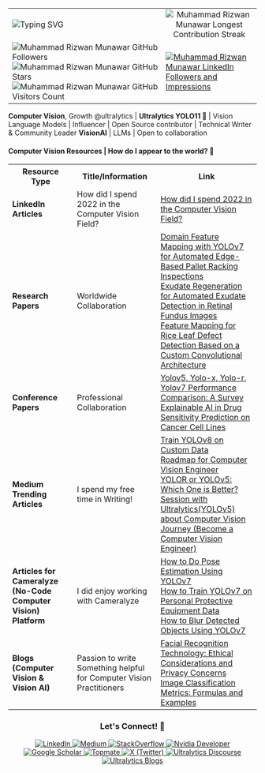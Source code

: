 <table>
  <tr>
    <td>
      <img src="https://readme-typing-svg.herokuapp.com?font=Fira+Code&weight=500&size=20&duration=2500&pause=1000&color=111F68&width=435&lines=Computer+Vision+Engineer;Open+Source+Contributor;Ultralytics+YOLO11;Always+Learning;Technical+Writer;Vision+Language+Models;Influencer;Community+Builder;Love+Engaging+with+Community;VisionAI+Consultant!" alt="Typing SVG"/>
    </td>
    <td colspan="2" align="center">
      <img src="https://streak-stats.demolab.com?user=RizwanMunawar&theme=github-compact&hide_border=true&background=FFFFFF" alt="Muhammad Rizwan Munawar Longest Contribution Streak"/>
    </td>
  </tr>
  <tr>
      <td>
        <img src="https://img.shields.io/github/followers/RizwanMunawar?label=Followers&style=social" alt="Muhammad Rizwan Munawar GitHub Followers"/>
        <img src="https://img.shields.io/github/stars/RizwanMunawar?label=Stars&style=social" alt="Muhammad Rizwan Munawar GitHub Stars"/>
        <img src="https://komarev.com/ghpvc/?username=RizwanMunawar&label=Visitors&color=brightgreen" alt="Muhammad Rizwan Munawar GitHub Visitors Count"/>
      </td>
    <td>
      <a href="https://www.linkedin.com/in/muhammadrizwanmunawar" target="_blank"><img src="https://img.shields.io/badge/LinkedIn-42K_Followers_10M+_Impressions-blue?style=for-the-badge" alt="Muhammad Rizwan Munawar LinkedIn Followers and Impressions"/></a>
    </td>
  </tr>
</table>

**Computer Vision**, Growth @ultralytics | **Ultralytics YOLO11 🚀** | Vision Language Models | Influencer | Open Source contributor | Technical Writer & Community Leader **VisionAI** | LLMs | Open to collaboration

<h4>Computer Vision Resources | How do I appear to the world? 🚀</h4> 
<table>
    <tr>
        <th>Resource Type</th>
        <th>Title/Information</th>
        <th>Link</th>
    </tr>
    <tr>
        <td><b>LinkedIn Articles</b></td>
        <td>How did I spend 2022 in the Computer Vision Field?</td>
        <td><a href="https://www.linkedin.com/pulse/how-did-i-spend-2022-computer-vision-field-muhammad-rizwan-munawar">How did I spend 2022 in the Computer Vision Field?</td>
    </tr>
    <tr>
        <td><b>Research Papers</b></td>
      <td>Worldwide Collaboration</td>
        <td>
         <a href="https://www.mdpi.com/1424-8220/22/18/6927">Domain Feature Mapping with YOLOv7 for Automated Edge-Based Pallet Racking Inspections</a><br/>
         <a href="https://ieeexplore.ieee.org/document/9885192">Exudate Regeneration for Automated Exudate Detection in Retinal Fundus Images</a><br/>
         <a href="https://www.mdpi.com/2304-8158/11/23/3914">Feature Mapping for Rice Leaf Defect Detection Based on a Custom Convolutional Architecture</a>
        </td>
    </tr>
    <tr>
        <td><b>Conference Papers</b></td>
        <td>Professional Collaboration</td>
        <td>
         <a href="https://aircconline.com/csit/papers/vol12/csit121602.pdf">Yolov5, Yolo-x, Yolo-r, Yolov7 Performance Comparison: A Survey</a><br/>
         <a href="https://ieeexplore.ieee.org/document/9922931">Explainable AI in Drug Sensitivity Prediction on Cancer Cell Lines</a><br/>
        </td>
    </tr>
    <tr>
        <td><b>Medium Trending Articles</b></td>
        <td>I spend my free time in Writing!</td>
        <td>
            <a href="https://medium.com/augmented-startups/train-yolov8-on-custom-data-6d28cd348262">Train YOLOv8 on Custom Data</a><br>
            <a href="https://medium.com/augmented-startups/roadmap-for-computer-vision-engineer-45167b94518c">Roadmap for Computer Vision Engineer</a><br>
            <a href="https://medium.com/augmented-startups/yolor-or-yolov5-which-one-is-better-2f844d35e1a1">YOLOR or YOLOv5: Which One is Better?</a><br>
            <a href="https://ultralytics.com/article/Becoming-a-Computer-Vision-Engineer">Session with Ultralytics(YOLOv5) about Computer Vision Journey (Become a Computer Vision Engineer)</a>
        </td>
    </tr>
    <tr>
        <td><b>Articles for Cameralyze (No-Code Computer Vision) Platform</b></td>
        <td>I did enjoy working with Cameralyze</td>
        <td>
            <a href="https://www.cameralyze.co/blog/how-to-do-pose-estimation-using-yolov7">How to Do Pose Estimation Using YOLOv7</a><br>
            <a href="https://www.cameralyze.co/blog/how-to-train-yolov7-on-personal-protective-equipment-data">How to Train YOLOv7 on Personal Protective Equipment Data</a><br>
            <a href="https://www.cameralyze.co/blog/how-to-blur-detected-objects-using-yolov7">How to Blur Detected Objects Using YOLOv7</a>
        </td>
    </tr>
     <tr>
        <td><b>Blogs (Computer Vision & Vision AI)</b></td>
        <td>Passion to write Something helpful for Computer Vision Practitioners</td>
        <td>
            <a href="https://www.visobyte.com/2023/05/facial-recognition-technology-ethical-considerations-and-privacy-concerns.html">Facial Recognition Technology: Ethical Considerations and Privacy Concerns</a><br>
            <a href="https://www.visobyte.com/2023/05/image-classification-metrics-formulas-and-examples.html">Image Classification Metrics: Formulas and Examples</a>
        </td>
    </tr>
</table>

</body>
</html>

<h3 align="center">Let's Connect! 💪</h3>

<p align="center">
    <a href="https://www.linkedin.com/in/muhammadrizwanmunawar" target="_blank">
        <img src="https://img.shields.io/badge/LinkedIn-Connect-blue?style=for-the-badge&logo=linkedin" alt="LinkedIn"/>
    </a>
    <a href="https://medium.com/@muhammadrizwanmunawar" target="_blank">
        <img src="https://img.shields.io/badge/Medium-Articles-black?style=for-the-badge&logo=medium" alt="Medium"/>
    </a>
    <a href="https://stackoverflow.com/users/13109683/muhammad-rizwan-munawar" target="_blank">
        <img src="https://img.shields.io/badge/StackOverflow-Questions-orange?style=for-the-badge&logo=stackoverflow" alt="StackOverflow"/>
    </a>
    <a href="https://forums.developer.nvidia.com/u/muhammadrizwanmunawar" target="_blank">
        <img src="https://img.shields.io/badge/Nvidia_Developer-Community-green?style=for-the-badge&logo=nvidia" alt="Nvidia Developer"/>
    </a>
    <a href="https://scholar.google.com/citations?user=r3hkNdoAAAAJ" target="_blank">
        <img src="https://img.shields.io/badge/Google_Scholar-Research-purple?style=for-the-badge&logo=google-scholar" alt="Google Scholar"/>
    </a>
    <a href="https://topmate.io/muhammadrizwanmunawar" target="_blank">
        <img src="https://img.shields.io/badge/Topmate-Consultation-dodgerblue?style=for-the-badge&logo=topmate" alt="Topmate"/>
    </a>
    <a href="https://x.com/muhammdrizwanmr" target="_blank">
        <img src="https://img.shields.io/badge/X-Follow-blue?style=for-the-badge&logo=x" alt="X (Twitter)"/>
    </a>
    <a href="https://community.ultralytics.com/u/muhammadrizwanm" target="_blank">
    <img src="https://img.shields.io/badge/Ultralytics_Discourse-Join-111F68?style=for-the-badge&logo=discourse" alt="Ultralytics Discourse"/>
    </a>
    <a href="https://www.ultralytics.com/blog" target="_blank">
        <img src="https://img.shields.io/badge/Ultralytics_Blogs-Read-111F68?style=for-the-badge&logo=mdbook" alt="Ultralytics Blogs"/>
    </a>
</p>

